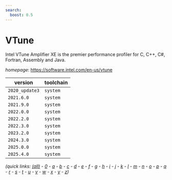 ```yaml
---
search:
  boost: 0.5
---
```

# VTune

Intel VTune Amplifier XE is the premier performance profiler for C, C++, C#, Fortran,  Assembly and Java.

*homepage*: <https://software.intel.com/en-us/vtune>

version | toolchain
--------|----------
``2020_update3`` | ``system``
``2021.6.0`` | ``system``
``2021.9.0`` | ``system``
``2022.0.0`` | ``system``
``2022.2.0`` | ``system``
``2022.3.0`` | ``system``
``2023.2.0`` | ``system``
``2024.3.0`` | ``system``
``2025.0.0`` | ``system``
``2025.4.0`` | ``system``


*(quick links: [(all)](../index.md) - [0](../0/index.md) - [a](../a/index.md) - [b](../b/index.md) - [c](../c/index.md) - [d](../d/index.md) - [e](../e/index.md) - [f](../f/index.md) - [g](../g/index.md) - [h](../h/index.md) - [i](../i/index.md) - [j](../j/index.md) - [k](../k/index.md) - [l](../l/index.md) - [m](../m/index.md) - [n](../n/index.md) - [o](../o/index.md) - [p](../p/index.md) - [q](../q/index.md) - [r](../r/index.md) - [s](../s/index.md) - [t](../t/index.md) - [u](../u/index.md) - [v](../v/index.md) - [w](../w/index.md) - [x](../x/index.md) - [y](../y/index.md) - [z](../z/index.md))*


